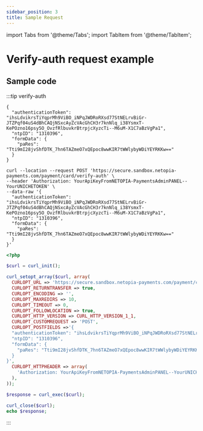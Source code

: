 ```yaml
---
sidebar_position: 3
title: Sample Request
---
```


import Tabs from '@theme/Tabs';
import TabItem from '@theme/TabItem';

# Verify-auth request example  

## Sample code
:::tip verify-auth
<Tabs groupId="operating-systems">
  <TabItem value="json" label="Json structure">

```
{
  "authenticationToken": "ihsLdvikrsTiYqprMh9ViBO_iNPqJWDRoRXsd77StNELrvBiGr-JTZPqf04uS4dBhCAQjNSxcAyZcVAcGhCH3r7knNlq_i38YsmxT-KePOzno16psy5O_OvzfRlbuvkrBtrpjcXyzcTi--M6uM-X1C7aBzVgPa1",
  "ntpID": "1310396",
  "formData": {
    "paRes": "Tti9mI28jvShfDTK_7hn6TAZmeO7xQEpoc8wwKIR7tWWlybyWDiYEYRKKw=="
  }
}
```
  </TabItem>
  <TabItem value="curl" label="Curl Request">

```shell
curl --location --request POST 'https://secure.sandbox.netopia-payments.com/payment/card/verify-auth' \
--header 'Authorization: YourApiKeyFromNETOPIA-PaymentsAdminPANEL--YourUNICHETOKEN' \
--data-raw '{
  "authenticationToken": "ihsLdvikrsTiYqprMh9ViBO_iNPqJWDRoRXsd77StNELrvBiGr-JTZPqf04uS4dBhCAQjNSxcAyZcVAcGhCH3r7knNlq_i38YsmxT-KePOzno16psy5O_OvzfRlbuvkrBtrpjcXyzcTi--M6uM-X1C7aBzVgPa1",
  "ntpID": "1310396",
  "formData": {
    "paRes": "Tti9mI28jvShfDTK_7hn6TAZmeO7xQEpoc8wwKIR7tWWlybyWDiYEYRKKw=="
  }
}'
```

  </TabItem>
  <TabItem value="php" label="Php Request">

```php
<?php

$curl = curl_init();

curl_setopt_array($curl, array(
  CURLOPT_URL => 'https://secure.sandbox.netopia-payments.com/payment/card/verify-auth',
  CURLOPT_RETURNTRANSFER => true,
  CURLOPT_ENCODING => '',
  CURLOPT_MAXREDIRS => 10,
  CURLOPT_TIMEOUT => 0,
  CURLOPT_FOLLOWLOCATION => true,
  CURLOPT_HTTP_VERSION => CURL_HTTP_VERSION_1_1,
  CURLOPT_CUSTOMREQUEST => 'POST',
  CURLOPT_POSTFIELDS =>'{
  "authenticationToken": "ihsLdvikrsTiYqprMh9ViBO_iNPqJWDRoRXsd77StNELrvBiGr-JTZPqf04uS4dBhCAQjNSxcAyZcVAcGhCH3r7knNlq_i38YsmxT-KePOzno16psy5O_OvzfRlbuvkrBtrpjcXyzcTi--M6uM-X1C7aBzVgPa1",
  "ntpID": "1310396",
  "formData": {
    "paRes": "Tti9mI28jvShfDTK_7hn6TAZmeO7xQEpoc8wwKIR7tWWlybyWDiYEYRKKw=="
  }
}',
  CURLOPT_HTTPHEADER => array(
    'Authorization: YourApiKeyFromNETOPIA-PaymentsAdminPANEL--YourUNICHETOKEN'
  ),
));

$response = curl_exec($curl);

curl_close($curl);
echo $response;
```
  </TabItem>
</Tabs>
:::